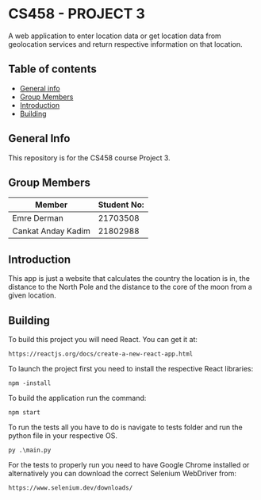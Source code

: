 # CS458 - PROJECT 3
A web application to enter location data or get location data from geolocation services and return respective information on that location.

## Table of contents
* [General info](#general-info)
* [Group Members](#group-members)
* [Introduction](#introduction)
* [Building](#Building)

## General Info
This repository is for the CS458 course Project 3.

## Group Members

| Member | Student No:|
| ----------- | ----------- |
|Emre Derman	| 21703508 |
|Cankat Anday Kadim | 21802988|

## Introduction
This app is just a website that calculates the country the location is in, the distance to the North Pole and the distance to the core of the moon from a given location.

## Building

To build this project you will need React. You can get it at:

    https://reactjs.org/docs/create-a-new-react-app.html

To launch the project first you need to install the respective React libraries:

    npm -install
    
To build the application run the command:

    npm start

To run the tests all you have to do is navigate to tests folder and run the python file in your respective OS.

    py .\main.py

For the tests to properly run you need to have Google Chrome installed or alternatively you can download the correct Selenium WebDriver from:

    https://www.selenium.dev/downloads/
